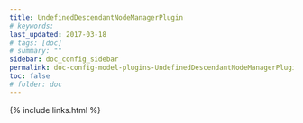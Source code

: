 ```yaml
---
title: UndefinedDescendantNodeManagerPlugin
# keywords:
last_updated: 2017-03-18
# tags: [doc]
# summary: ""
sidebar: doc_config_sidebar
permalink: doc-config-model-plugins-UndefinedDescendantNodeManagerPlugin.html
toc: false
# folder: doc
---
```


{% include links.html %}
